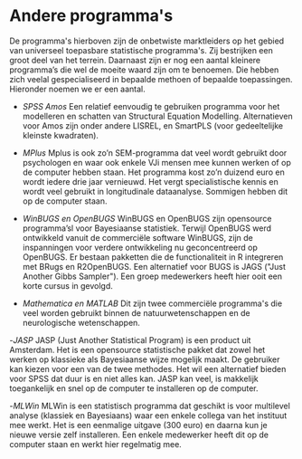 #	Andere programma's 
De programma's hierboven zijn de onbetwiste marktleiders op het gebied van universeel toepasbare statistische programma's. Zij bestrijken een groot deel van het terrein. Daarnaast zijn er nog een aantal kleinere programma’s die wel de moeite waard zijn om te benoemen. Die hebben zich veelal gespecialiseerd in bepaalde methoen of bepaalde toepassingen. Hieronder noemen we er een aantal.   

- *SPSS Amos*
Een relatief eenvoudig te gebruiken programma voor het modelleren en schatten van Structural Equation Modelling. Alternatieven voor Amos zijn onder andere LISREL, en SmartPLS (voor gedeeltelijke kleinste kwadraten).

- *MPlus* 
Mplus is ook zo’n SEM-programma dat veel wordt gebruikt door psychologen en waar ook enkele VJi mensen mee kunnen werken of op de computer hebben staan. Het programma kost zo’n duizend euro en wordt iedere drie jaar vernieuwd. Het vergt specialistische kennis en wordt veel gebruikt in longitudinale dataanalyse. Sommigen hebben dit op de computer staan.

- *WinBUGS en OpenBUGS*
WinBUGS en OpenBUGS zijn opensource programma’sl voor Bayesiaanse statistiek. Terwijl OpenBUGS werd ontwikkeld vanuit de commerciële software WinBUGS, zijn de inspanningen voor verdere ontwikkeling nu geconcentreerd op OpenBUGS. Er bestaan pakketten die de functionaliteit in R integreren met BRugs en R2OpenBUGS. Een alternatief voor BUGS is JAGS ("Just Another Gibbs Sampler"). Een groep medewerkers heeft hier ooit een korte cursus in gevolgd.

- *Mathematica en MATLAB*
Dit zijn twee commerciële programma's die veel worden gebruikt binnen de natuurwetenschappen en de neurologische wetenschappen.

-*JASP*
JASP (Just Another Statistical Program) is een product uit Amsterdam. Het is een opensource statistische pakket dat zowel het werken op klassieke als Bayesiaanse wijze mogelijk maakt. De gebruiker kan kiezen voor een van de twee methodes. Het wil een alternatief bieden voor SPSS dat duur is en niet alles kan. JASP kan veel, is makkelijk toegankelijk en snel op de computer te installeren op de computer.

-*MLWin* 
MLWin is een statistisch programma dat geschikt is voor multilevel analyse (klassiek en Bayesiaans) waar een enkele collega van het instituut mee werkt. Het is een eenmalige uitgave (300 euro) en daarna kun je nieuwe versie zelf installeren. Een enkele medewerker heeft dit op de computer staan en werkt hier regelmatig mee.
